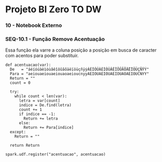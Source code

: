 # Projeto BI Zero TO DW

### 10 - Notebook Externo

### SEQ-10.1 - Função Remove Acentuação

Essa função ela varre a coluna posição a posição em busca de caracter com acentos para poder substituir.

```
def acentuacao(var):
  De   = "áéíóúàèìòùâêîôûãõäëïöüçñÿýÁÉÍÓÚÀÈÌÒÙÂÊÎÔÛÃÕÄËÏÖÜÇÑŸÝ"
  Para = "aeiouaeiouaeiouaoaeioucnyyAEIOUAEIOUAEIOUAOAEIOUCNYY"
  Return = ""
  count = 0

  try:
    while count < len(var):
      letra = var[count]
      indice = De.find(letra)
      count += 1
      if indice == -1:
        Return += letra
      else:
        Return += Para[indice]
  except:
    Return = ""
    
  return Return

spark.udf.register("acentuacao", acentuacao)
```